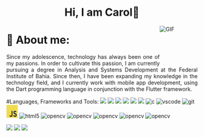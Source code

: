 <h1 align="center">Hi, I am Carol👋</h1>
<img align="right" alt="GIF" src="https://media.giphy.com/media/h408T6Y5GfmXBKW62l/giphy.gif" width="100" height="100"/> 
<p>

# 💫 About me: 
<p align="justify">Since my adolescence, technology has always been one of my passions. In order to cultivate this passion, I am currently pursuing a degree in Analysis and Systems Development at the Federal Institute of Bahia. Since then, I have been expanding my knowledge in the technology field, and I currently work with mobile app development, using the Dart programming language in conjunction with the Flutter framework.</p>


#Languages, Frameworks and Tools:
<img height="32" src="https://cdn.jsdelivr.net/gh/devicons/devicon/icons/dart/dart-plain-wordmark.svg" />
<img height="32" src="https://cdn.jsdelivr.net/gh/devicons/devicon/icons/flutter/flutter-original.svg" />
<img height="32" src="https://cdn.jsdelivr.net/gh/devicons/devicon/icons/c/c-original.svg" />
<img height="32" src="https://cdn.jsdelivr.net/gh/devicons/devicon/icons/csharp/csharp-original.svg" />
<img height="32" src="https://cdn.jsdelivr.net/gh/devicons/devicon/icons/dart/dart-original.svg" />
<img height="32" src="https://cdn.jsdelivr.net/gh/devicons/devicon/icons/dotnetcore/dotnetcore-original.svg"/>
<img height="32" src="https://cdn.jsdelivr.net/gh/devicons/devicon/icons/firebase/firebase-plain-wordmark.svg" alt="c"/>
<img src="https://cdn.jsdelivr.net/gh/devicons/devicon/icons/vscode/vscode-original.svg" alt="vscode" width="35" height="35"/>
<img src="https://cdn.jsdelivr.net/gh/devicons/devicon/icons/git/git-original.svg" alt="git" width="35" height="35"/>
<img src="https://raw.githubusercontent.com/devicons/devicon/master/icons/javascript/javascript-original.svg" alt="javascript" width="30" height="35"/>
<img src="https://cdn.jsdelivr.net/gh/devicons/devicon/icons/html5/html5-original.svg" alt="html5" width="40" height="40"/>
<img src="https://cdn.jsdelivr.net/gh/devicons/devicon/icons/css3/css3-original.svg" alt="opencv" width="40" height="40"/>
<img src="https://cdn.jsdelivr.net/gh/devicons/devicon/icons/androidstudio/androidstudio-original.svg" alt="opencv" width="40" height="40"/>
<img src="https://cdn.jsdelivr.net/gh/devicons/devicon/icons/bootstrap/bootstrap-original.svg" alt="opencv" width="40" height="40"/>
<img src="https://cdn.jsdelivr.net/gh/devicons/devicon/icons/github/github-original.svg" alt="opencv" width="40" height="40"/>
<img src="https://cdn.jsdelivr.net/gh/devicons/devicon/icons/figma/figma-original.svg" alt="opencv" width="40" height="40"/>


</p>

<div>
  <a href="https://instagram.com/carolinelimav_" target="_blank"><img src="https://img.shields.io/badge/-Instagram-%23E4405F?style=for-the-badge&logo=instagram&logoColor=white" target="_blank"></a>
  <a href = "mailto:carol.limavitoria@gmail.com"><img src="https://img.shields.io/badge/-Gmail-%23333?style=for-the-badge&logo=gmail&logoColor=white" target="_blank"></a>
  <a href="https://www.linkedin.com/in/caroline-lima-596a5b216" target="_blank"><img src="https://img.shields.io/badge/-LinkedIn-%230077B5?style=for-the-badge&logo=linkedin&logoColor=white" target="_blank"></a> 

  
